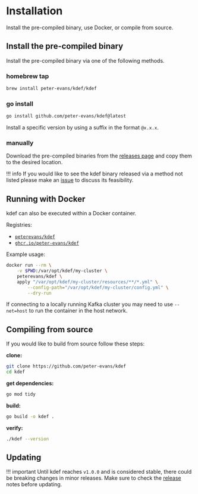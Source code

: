 # Installation

Install the pre-compiled binary, use Docker, or compile from source.

## Install the pre-compiled binary

Install the pre-compiled binary via one of the following methods.

### homebrew tap

```sh
brew install peter-evans/kdef/kdef
```

### go install

```sh
go install github.com/peter-evans/kdef@latest
```

Install a specific version by using a suffix in the format `@x.x.x`.

### manually

Download the pre-compiled binaries from the [releases page](https://github.com/peter-evans/kdef/releases) and copy them to the desired location.

!!! info
    If you would like to see the kdef binary released via a method not listed please make an [issue](https://github.com/peter-evans/kdef/issues) to discuss its feasibility.

## Running with Docker

kdef can also be executed within a Docker container.

Registries:

- [`peterevans/kdef`](https://hub.docker.com/r/peterevans/kdef)
- [`ghcr.io/peter-evans/kdef`](https://github.com/peter-evans/kdef/pkgs/container/kdef)

Example usage:

```sh
docker run --rm \
    -v $PWD:/var/opt/kdef/my-cluster \
    peterevans/kdef \
    apply "/var/opt/kdef/my-cluster/resources/**/*.yml" \
        --config-path="/var/opt/kdef/my-cluster/config.yml" \
        --dry-run
```

If connecting to a locally running Kafka cluster you may need to use `--net=host` to run the container in the host network.

## Compiling from source

If you would like to build from source follow these steps:

**clone:**

```sh
git clone https://github.com/peter-evans/kdef
cd kdef
```

**get dependencies:**

```sh
go mod tidy
```

**build:**

```sh
go build -o kdef .
```

**verify:**

```sh
./kdef --version
```

## Updating

!!! important
    Until kdef reaches `v1.0.0` and is considered stable, there could be breaking changes in minor releases. Make sure to check the [release](https://github.com/peter-evans/kdef/releases) notes before updating.
